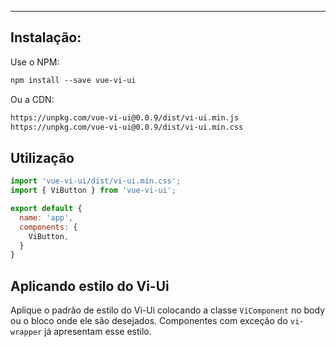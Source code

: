 ------

## Instalação:

Use o NPM:

```html static
npm install --save vue-vi-ui
```

Ou a CDN:
```html static
https://unpkg.com/vue-vi-ui@0.0.9/dist/vi-ui.min.js
https://unpkg.com/vue-vi-ui@0.0.9/dist/vi-ui.min.css
```

## Utilização

```js static
import 'vue-vi-ui/dist/vi-ui.min.css';
import { ViButton } from 'vue-vi-ui';

export default {
  name: 'app',
  components: {
    ViButton,
  }
}
```

## Aplicando estilo do Vi-Ui

Aplique o padrão de estilo do Vi-Ui colocando a classe `ViComponent` no body ou o bloco onde ele são desejados. Componentes com exceção do `vi-wrapper` já apresentam esse estilo.

